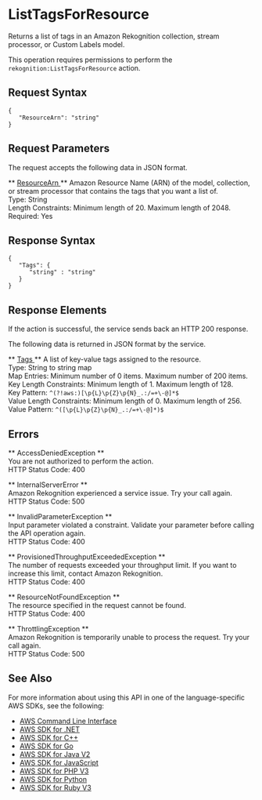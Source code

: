 # ListTagsForResource<a name="API_ListTagsForResource"></a>

 Returns a list of tags in an Amazon Rekognition collection, stream processor, or Custom Labels model\. 

This operation requires permissions to perform the `rekognition:ListTagsForResource` action\. 

## Request Syntax<a name="API_ListTagsForResource_RequestSyntax"></a>

```
{
   "ResourceArn": "string"
}
```

## Request Parameters<a name="API_ListTagsForResource_RequestParameters"></a>

The request accepts the following data in JSON format\.

 ** [ ResourceArn ](#API_ListTagsForResource_RequestSyntax) **   <a name="rekognition-ListTagsForResource-request-ResourceArn"></a>
 Amazon Resource Name \(ARN\) of the model, collection, or stream processor that contains the tags that you want a list of\.   
Type: String  
Length Constraints: Minimum length of 20\. Maximum length of 2048\.  
Required: Yes

## Response Syntax<a name="API_ListTagsForResource_ResponseSyntax"></a>

```
{
   "Tags": { 
      "string" : "string" 
   }
}
```

## Response Elements<a name="API_ListTagsForResource_ResponseElements"></a>

If the action is successful, the service sends back an HTTP 200 response\.

The following data is returned in JSON format by the service\.

 ** [ Tags ](#API_ListTagsForResource_ResponseSyntax) **   <a name="rekognition-ListTagsForResource-response-Tags"></a>
 A list of key\-value tags assigned to the resource\.   
Type: String to string map  
Map Entries: Minimum number of 0 items\. Maximum number of 200 items\.  
Key Length Constraints: Minimum length of 1\. Maximum length of 128\.  
Key Pattern: `^(?!aws:)[\p{L}\p{Z}\p{N}_.:/=+\-@]*$`   
Value Length Constraints: Minimum length of 0\. Maximum length of 256\.  
Value Pattern: `^([\p{L}\p{Z}\p{N}_.:/=+\-@]*)$` 

## Errors<a name="API_ListTagsForResource_Errors"></a>

 ** AccessDeniedException **   
You are not authorized to perform the action\.  
HTTP Status Code: 400

 ** InternalServerError **   
Amazon Rekognition experienced a service issue\. Try your call again\.  
HTTP Status Code: 500

 ** InvalidParameterException **   
Input parameter violated a constraint\. Validate your parameter before calling the API operation again\.  
HTTP Status Code: 400

 ** ProvisionedThroughputExceededException **   
The number of requests exceeded your throughput limit\. If you want to increase this limit, contact Amazon Rekognition\.  
HTTP Status Code: 400

 ** ResourceNotFoundException **   
The resource specified in the request cannot be found\.  
HTTP Status Code: 400

 ** ThrottlingException **   
Amazon Rekognition is temporarily unable to process the request\. Try your call again\.  
HTTP Status Code: 500

## See Also<a name="API_ListTagsForResource_SeeAlso"></a>

For more information about using this API in one of the language\-specific AWS SDKs, see the following:
+  [ AWS Command Line Interface](https://docs.aws.amazon.com/goto/aws-cli/rekognition-2016-06-27/ListTagsForResource) 
+  [ AWS SDK for \.NET](https://docs.aws.amazon.com/goto/DotNetSDKV3/rekognition-2016-06-27/ListTagsForResource) 
+  [ AWS SDK for C\+\+](https://docs.aws.amazon.com/goto/SdkForCpp/rekognition-2016-06-27/ListTagsForResource) 
+  [ AWS SDK for Go](https://docs.aws.amazon.com/goto/SdkForGoV1/rekognition-2016-06-27/ListTagsForResource) 
+  [ AWS SDK for Java V2](https://docs.aws.amazon.com/goto/SdkForJavaV2/rekognition-2016-06-27/ListTagsForResource) 
+  [ AWS SDK for JavaScript](https://docs.aws.amazon.com/goto/AWSJavaScriptSDK/rekognition-2016-06-27/ListTagsForResource) 
+  [ AWS SDK for PHP V3](https://docs.aws.amazon.com/goto/SdkForPHPV3/rekognition-2016-06-27/ListTagsForResource) 
+  [ AWS SDK for Python](https://docs.aws.amazon.com/goto/boto3/rekognition-2016-06-27/ListTagsForResource) 
+  [ AWS SDK for Ruby V3](https://docs.aws.amazon.com/goto/SdkForRubyV3/rekognition-2016-06-27/ListTagsForResource) 